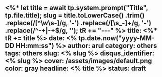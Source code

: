 <%*
  let title = await tp.system.prompt("Title", tp.file.title);
  slug = title.toLowerCase()
    .trim()
    .replace(/[^\w\s-]/g, '-')
    .replace(/[\s_-]+/g, '-')
    .replace(/^-+|-+$/g, '');
  tR += "---"
%>
title: <%* tR += title %>
date: <% tp.date.now("yyyy-MM-DD HH:mm:ss") %>
author: arul
category: others
tags: others
slug: <% slug %>
disqus_identifier: <% slug %>
cover: /assets/images/default.png
color: gray
headline: <% title %>
status: draft
---
